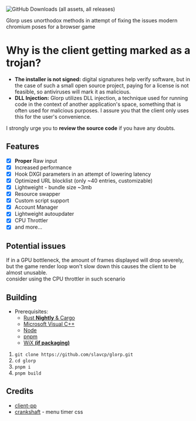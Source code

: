 ![GitHub Downloads (all assets, all releases)](https://img.shields.io/github/downloads/slavcp/glorp/total)<br>

Glorp uses unorthodox methods in attempt of fixing the issues modern chromium poses for a browser game

# Why is the client getting marked as a trojan?

- **The installer is not signed:** digital signatures help verify software, but in the case of such a small open source project, paying for a license is not feasible, so antiviruses will mark it as malicious.
- **DLL Injection:** Glorp utilizes DLL injection, a technique used for running code in the context of another application's space, something that is often used for malicious purposes. I assure you that the client only uses this for the user's convenience.

I strongly urge you to **review the source code** if you have any doubts.

## Features

- [x] **Proper** Raw input
- [x] Increased performance
- [x] Hook DXGI parameters in an attempt of lowering latency
- [x] Optimized URL blocklist (only ~40 entries, customizable)
- [x] Lightweight - bundle size ~3mb
- [x] Resource swapper
- [x] Custom script support
- [x] Account Manager
- [x] Lightweight autoupdater
- [x] CPU Throttler
- [x] and more...

## Potential issues

If in a GPU bottleneck, the amount of frames displayed will drop severely, but the game render loop won't slow down this causes the client to be almost unusable. <br>
consider using the CPU throttler in such scenario

## Building

- Prerequisites:
  - [Rust **Nightly** & Cargo](https://rustup.rs/)
  - [Microsoft Visual C++](https://visualstudio.microsoft.com/downloads/)
  - [Node](https://nodejs.org/)
  - [pnpm](https://pnpm.io/installation)
  - [WiX **(if packaging)**](https://github.com/wixtoolset/wix/releases)

1. `git clone https://github.com/slavcp/glorp.git`
2. `cd glorp`
3. `pnpm i`
4. `pnpm build`

## Credits

- [client-pp](https://github.com/6ct/clientpp)
- [crankshaft](https://github.com/KraXen72/crankshaft) - menu timer css
